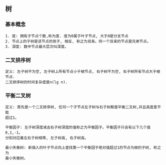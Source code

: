 ## 树
### 基本概念
    1. 度: 拥有子节点个数,称为度. 度为0属于叶子节点, 大于0是分支节点
    2. 节点上的子树是该节点的孩子, 相反, 称之为双亲。同一个双亲的节点是兄弟节点。
    3. 深度: 数中节点最大层次叫深度。
    
### 二叉排序树
    定义: 左子树不为空, 左子树上所有节点小于根节点, 右子树不为空, 右子树所有节点大于根节点.
    二叉排序树的时间复杂度是n(lg n).
### 平衡二叉树
    定义: 首先是一个二叉排序树, 任何一个子节点左子树与右子树都是平衡二叉树,并且高度差不能
    超过1。
    
    平衡因子: 左子树深度减去右子树深度的值称之为平衡因子。平衡因子只会有以下几个值0,1,-1。
    分别对应着左右子树相等, 左子树高, 右子树高。
    
    最小失衡树: 新插入的叶子节点向上查找第一个平衡因子绝对值超过1的节点为根的子树, 称之为
    最小失衡树。
    
    